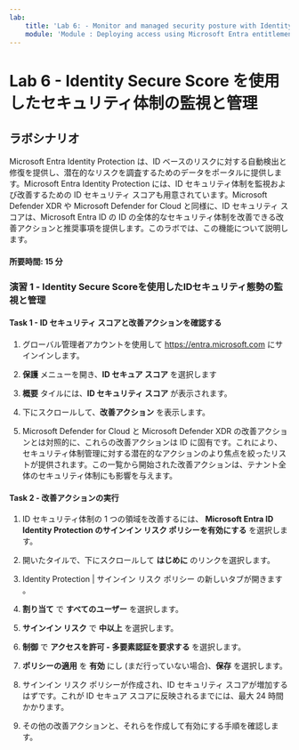 ```yaml
---
lab:
    title: 'Lab 6: - Monitor and managed security posture with Identity Secure Score'
    module: 'Module : Deploying access using Microsoft Entra entitlement management'
---
```


# Lab 6 - Identity Secure Score を使用したセキュリティ体制の監視と管理

## ラボシナリオ

Microsoft Entra Identity Protection は、ID ベースのリスクに対する自動検出と修復を提供し、潜在的なリスクを調査するためのデータをポータルに提供します。Microsoft Entra Identity Protection には、ID セキュリティ体制を監視および改善するための ID セキュリティ スコアも用意されています。Microsoft Defender XDR や Microsoft Defender for Cloud と同様に、ID セキュリティ スコアは、Microsoft Entra ID の ID の全体的なセキュリティ体制を改善できる改善アクションと推奨事項を提供します。このラボでは、この機能について説明します。

#### **所要時間**: 15 分

### 演習 1 - Identity Secure Scoreを使用したIDセキュリティ態勢の監視と管理

#### Task 1 - ID セキュリティ スコアと改善アクションを確認する

1. グローバル管理者アカウントを使用して https://entra.microsoft.com にサインインします。

2. **保護** メニューを開き、**ID セキュア スコア** を選択します

3. **概要** タイルには、**ID セキュリティ スコア** が表示されます。

4. 下にスクロールして、**改善アクション** を表示します。

5. Microsoft Defender for Cloud と Microsoft Defender XDR の改善アクションとは対照的に、これらの改善アクションは ID に固有です。これにより、セキュリティ体制管理に対する潜在的なアクションのより焦点を絞ったリストが提供されます。この一覧から開始された改善アクションは、テナント全体のセキュリティ体制にも影響を与えます。

#### Task 2 - 改善アクションの実行

1. ID セキュリティ体制の 1 つの領域を改善するには、 **Microsoft Entra ID Identity Protection のサインイン リスク ポリシーを有効にする** を選択します。

2. 開いたタイルで、下にスクロールして **はじめに** のリンクを選択します。

3. Identity Protection | サインイン リスク ポリシー の新しいタブが開きます 。

4. **割り当て** で **すべてのユーザー** を選択します。

5. **サインイン リスク** で **中以上** を選択します。

6. **制御** で **アクセスを許可 - 多要素認証を要求する** を選択します。

7. **ポリシーの適用** を **有効** にし (まだ行っていない場合)、**保存** を選択します。

8. サインイン リスク ポリシーが作成され、ID セキュリティ スコアが増加するはずです。これが ID セキュア スコアに反映されるまでには、最大 24 時間かかります。

9. その他の改善アクションと、それらを作成して有効にする手順を確認します。
